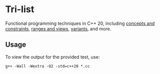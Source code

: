 # Tri-list

Functional programming techniques in C++ 20, including [concepts and constraints](https://en.cppreference.com/w/cpp/language/constraints), [ranges and views](https://en.cppreference.com/w/cpp/ranges), [variants](https://en.cppreference.com/w/cpp/utility/variant), and more.

## Usage

To view the output for the provided test, use:
```
g++ -Wall -Wextra -O2 -std=c++20 *.cc
```
